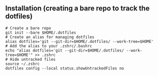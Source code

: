## Installation (creating a bare repo to track the dotfiles)

```
# Create a bare repo
git init --bare $HOME/.dotfiles
# Create an alias for managing dotfiles
alias dotfiles='git --git-dir=$HOME/.dotfiles/ --work-tree=$HOME'
# Add the alias to your .zshrc/.bashrc
echo "alias dotfiles='git --git-dir=$HOME/.dotfiles/ --work-tree=$HOME'" >> .zshrc
# Hide untracked files
source ~/.zshrc
dotfiles config --local status.showUntrackedFiles no
```
